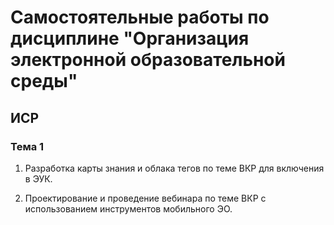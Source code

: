 # Самостоятельные работы по дисциплине "Организация электронной образовательной среды"
## ИСР
### Тема 1
1. Разработка карты знания и облака тегов по теме ВКР для включения в ЭУК.

2. Проектирование и проведение вебинара по теме ВКР с использованием инструментов мобильного ЭО.
